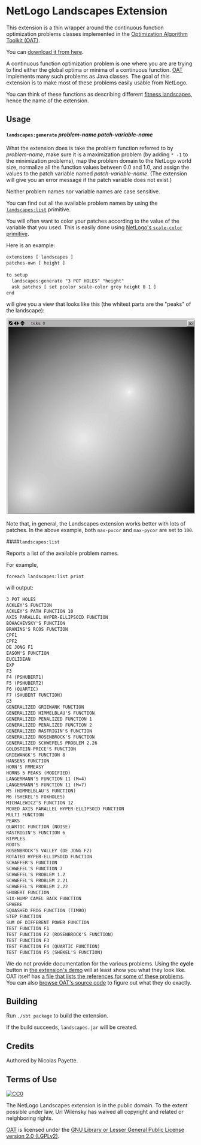 # NetLogo Landscapes Extension

This extension is a thin wrapper around the continuous function optimization problems classes implemented in the [Optimization Algorithm Toolkit (OAT)](http://optalgtoolkit.sourceforge.net/).

You can [download it from here](https://github.com/NetLogo/Landscapes-Extension/releases/download/1.0.0/landscapes.zip).

A continuous function optimization problem is one where you are are trying to find either the global optima or minima of a continuous function. [OAT](http://optalgtoolkit.sourceforge.net/) implements many such problems as Java classes. The goal of this extension is to make most of these problems easily usable from NetLogo.

You can think of these functions as describing different [fitness landscapes](http://en.wikipedia.org/wiki/Fitness_landscape), hence the name of the extension.

## Usage

#### `landscapes:generate` _problem-name_ _patch-variable-name_

What the extension does is take the problem function referred to by _problem-name_, make sure it is a maximization problem (by adding `* -1` to the minimization problems), map the problem domain to the NetLogo world size, normalize all the function values between 0.0 and 1.0, and assign the values to the patch variable named _patch-variable-name_. (The extension will give you an error message if the patch variable does not exist.)

Neither problem names nor variable names are case sensitive.

You can find out all the available problem names by using the [`landscapes:list`](#landscapeslist) primitive.

You will often want to color your patches according to the value of the variable that you used. This is easily done using [NetLogo's `scale-color` primitive](http://ccl.northwestern.edu/netlogo/docs/dictionary.html#scale-color).

Here is an example:

    extensions [ landscapes ]
    patches-own [ height ]

    to setup
      landscapes:generate "3 POT HOLES" "height"
      ask patches [ set pcolor scale-color grey height 0 1 ]
    end

will give you a view that looks like this (the whitest parts are the "peaks" of the landscape):

![3 pot holes result](doc/3-pot-holes.png)

Note that, in general, the Landscapes extension works better with lots of patches. In the above example, both `max-pxcor` and `max-pycor` are set to `100`.

####`landscapes:list`

Reports a list of the available problem names.

For example,

    foreach landscapes:list print

will output:

    3 POT HOLES
    ACKLEY'S FUNCTION
    ACKLEY'S PATH FUNCTION 10
    AXIS PARALLEL HYPER-ELLIPSOID FUNCTION
    BOHACHEVSKY'S FUNCTION
    BRANINS'S RCOS FUNCTION
    CPF1
    CPF2
    DE JONG F1
    EASOM'S FUNCTION
    EUCLIDEAN
    EXP
    F3
    F4 (PSHUBERT1)
    F5 (PSHUBERT2)
    F6 (QUARTIC)
    F7 (SHUBERT FUNCTION)
    G3
    GENERALIZED GRIEWANK FUNCTION
    GENERALIZED HIMMELBLAU'S FUNCTION
    GENERALIZED PENALIZED FUNCTION 1
    GENERALIZED PENALIZED FUNCTION 2
    GENERALIZED RASTRIGIN'S FUNCTION
    GENERALIZED ROSENBROCK'S FUNCTION
    GENERALIZED SCHWEFELS PROBLEM 2.26
    GOLDSTEIN-PRICE'S FUNCTION
    GRIEWANGK'S FUNCTION 8
    HANSENS FUNCTION
    HORN'S FMMEASY
    HORNS 5 PEAKS (MODIFIED)
    LANGERMANN'S FUNCTION 11 (M=4)
    LANGERMANN'S FUNCTION 11 (M=7)
    M5 (HIMMELBLAU'S FUNCTION)
    M6 (SHEKEL'S FOXHOLES)
    MICHALEWICZ'S FUNCTION 12
    MOVED AXIS PARALLEL HYPER-ELLIPSOID FUNCTION
    MULTI FUNCTION
    PEAKS
    QUARTIC FUNCTION (NOISE)
    RASTRIGIN'S FUNCTION 6
    RIPPLES
    ROOTS
    ROSENBROCK'S VALLEY (DE JONG F2)
    ROTATED HYPER-ELLIPSOID FUNCTION
    SCHAFFER'S FUNCTION
    SCHWEFEL'S FUNCTION 7
    SCHWEFEL'S PROBLEM 1.2
    SCHWEFEL'S PROBLEM 2.21
    SCHWEFEL'S PROBLEM 2.22
    SHUBERT FUNCTION
    SIX-HUMP CAMEL BACK FUNCTION
    SPHERE
    SQUASHED FROG FUNCTION (TIMBO)
    STEP FUNCTION
    SUM OF DIFFERENT POWER FUNCTION
    TEST FUNCTION F1
    TEST FUNCTION F2 (ROSENBROCK'S FUNCTION)
    TEST FUNCTION F3
    TEST FUNCTION F4 (QUARTIC FUNCTION)
    TEST FUNCTION F5 (SHEKEL'S FUNCTION)

We do not provide documentation for the various problems. Using the **cycle** button in [the extension's demo]() will at least show you what they look like. OAT itself has [a file that lists the references for some of these problems](http://optalgtoolkit.cvs.sourceforge.net/viewvc/optalgtoolkit/optalgtoolkit/src/problems.cfo.properties?revision=1.3&content-type=text%2Fplain). You can also [browse OAT's source code](http://optalgtoolkit.cvs.sourceforge.net/viewvc/optalgtoolkit/optalgtoolkit/src/com/oat/domains/cfo/problems/) to figure out what they do exactly.

## Building

Run `./sbt package` to build the extension.

If the build succeeds, `landscapes.jar` will be created.

## Credits

Authored by Nicolas Payette.

## Terms of Use

[![CC0](http://i.creativecommons.org/p/zero/1.0/88x31.png)](http://creativecommons.org/publicdomain/zero/1.0/)

The NetLogo Landscapes extension is in the public domain. To the extent possible under law, Uri Wilensky has waived all copyright and related or neighboring rights.

[OAT](http://sourceforge.net/projects/optalgtoolkit/) is licensed under the [GNU Library or Lesser General Public License version 2.0 (LGPLv2)](http://www.gnu.org/licenses/old-licenses/lgpl-2.0.html).
